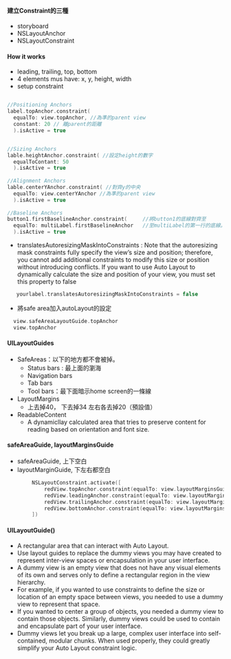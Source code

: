 #### 建立Constraint的三種
- storyboard
- NSLayoutAnchor
- NSLayoutConstraint


#### How it works
- leading, trailing, top, bottom
- 4 elements mus have: x, y, height, width
- setup  constraint
```Swift

//Positioning Anchors
label.topAnchor.constraint(
  equalTo: view.topAnchor, //為準的parent view
  constant: 20 // 離parent的距離
  ).isActive = true


//Sizing Anchors
lable.heightAnchor.constraint( //設定height的數字
  equalToContant: 50
  ).isActive = true
  
//Alignment Anchors
lable.centerYAnchor.constraint( //對齊y的中央
  equalTo: view.centerYAnchor //為準的parent view
  ).isActive = true
  
//Baseline Anchors
button1.firstBaselineAnchor.constraint(     //將button1的底線對齊至
  equalTo: multiLabel.firstBaselineAnchor   //至multiLabel的第一行的底線。相對於 lastBaselineAnchor(最後一行的底線）
  ).isActive = true

```

- translatesAutoresizingMaskIntoConstraints : Note that the autoresizing mask constraints fully specify the view’s size and position; therefore, you cannot add additional constraints to modify this size or position without introducing conflicts. If you want to use Auto Layout to dynamically calculate the size and position of your view, you must set this property to false
```Swift
   yourlabel.translatesAutoresizingMaskIntoConstraints = false
```

- 將safe area加入autoLayout的設定
```Swift
  view.safeAreaLayoutGuide.topAnchor
  view.topAnchor
```

#### UILayoutGuides
- SafeAreas：以下的地方都不會被掉。
  - Status bars : 最上面的瀏海
  - Navigation bars
  - Tab bars
  - Tool bars：最下面暗示home screen的一條線
- LayoutMargins
  - 上去掉40， 下去掉34 左右各去掉20（預設值）
- ReadableContent
  - A dynamicllay calculated area that tries to preserve content for reading based on orientation and font size.


#### safeAreaGuide, layoutMarginsGuide
- safeAreaGuide, 上下空白
- layoutMarginGuide, 下左右都空白


```Swift
        NSLayoutConstraint.activate([
            redView.topAnchor.constraint(equalTo: view.layoutMarginsGuide.topAnchor),
            redView.leadingAnchor.constraint(equalTo: view.layoutMarginsGuide.leadingAnchor),
            redView.trailingAnchor.constraint(equalTo: view.layoutMarginsGuide.trailingAnchor),
            redView.bottomAnchor.constraint(equalTo: view.layoutMarginsGuide.bottomAnchor)
        ])
```
#### UILayoutGuide()
- A rectangular area that can interact with Auto Layout.
- Use layout guides to replace the dummy views you may have created to represent inter-view spaces or encapsulation in your user interface. 
- A dummy view is an empty view that does not have any visual elements of its own and serves only to define a rectangular region in the view hierarchy.
- For example, if you wanted to use constraints to define the size or location of an empty space between views, you needed to use a dummy view to represent that space. 
- If you wanted to center a group of objects, you needed a dummy view to contain those objects. Similarly, dummy views could be used to contain and encapsulate part of your user interface.
- Dummy views let you break up a large, complex user interface into self-contained, modular chunks. When used properly, they could greatly simplify your Auto Layout constraint logic.
